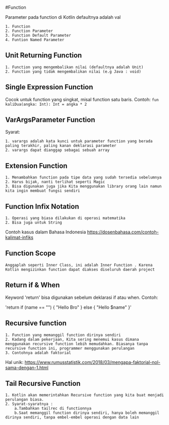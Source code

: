 #Function

Parameter pada function di Kotlin defaultnya adalah val

    1. Function
    2. Function Parameter
    3. Function Default Parameter
    4. Funtion Named Parameter
    
## Unit Returning Function
    1. Function yang mengembalikan nilai (defaultnya adalah Unit)
    2. Function yang tidak mengembalikan nilai (e.g Java : void)
    
## Single Expression Function

Cocok untuk function yang singkat, misal function satu baris. 
Contoh:
`fun kaliDua(angka: Int): Int = angka * 2`

## VarArgsParameter Function

Syarat:
    
    1. varargs adalah kata kunci untuk parameter function yang berada paling terakhir, paling kanan deklarasi parameter
    2. varargs dapat dianggap sebagai sebuah array
    
## Extension Function
    
    1. Menambahkan function pada tipe data yang sudah tersedia sebelumnya
    2. Harus bijak, nanti terlihat seperti Magic
    3. Bisa digunakan juga jika Kita menggunakan library orang lain namun kita ingin membuat fungsi sendiri
    
## Function Infix Notation

    1. Operasi yang biasa dilakukan di operasi matematika
    2. Bisa juga untuk String
    
Contoh kasus dalam Bahasa Indonesia
https://dosenbahasa.com/contoh-kalimat-infiks

## Function Scope

    Anggaplah seperti Inner Class, ini adalah Inner Function . Karena Kotlin mengizinkan function dapat diakses diseluruh daerah project
    
    
## Return if & When

Keyword 'return' bisa digunakan sebelum deklarasi if atau when. Contoh:

'return if (name == "") {
         "Hello Bro"
     } else {
         "Hello $name"
     }'
     
## Recursive function
    1. Function yang memanggil function dirinya sendiri
    2. Kadang dalam pekerjaan, Kita sering menemui kasus dimana menggunakan recursive function lebih memudahkan. Biasanya tanpa recursive function ini, programmer menggunakan perulangan
    3. Contohnya adalah faktorial

Hal unik: 
https://www.rumusstatistik.com/2018/03/mengapa-faktorial-nol-sama-dengan-1.html

## Tail Recursive Function

    1. Kotlin akan memerintahkan Recursive function yang kita buat menjadi perulangan biasa.
    2. Syarat-syaratnya :
        a.Tambahkan tailrec di functionnya
        b.Saat memanggil function dirinya sendiri, hanya boleh memanggil dirinya sendiri, tanpa embel-embel operasi dengan data lain